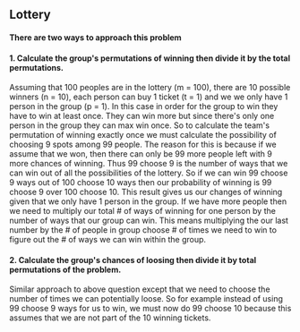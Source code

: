 ## Lottery

#### There are two ways to approach this problem

#### 1. Calculate the group's permutations of winning then divide it by the total permutations.
Assuming that 100 peoples are in the lottery (m = 100), there are 10 possible winners (n = 10), each person can buy 1 ticket (t = 1) and we we only have 1 person in the group (p = 1).
In this case in order for the group to win they have to win at least once. They can win more but since there's only one person in the group they can max win once.
So to calculate the team's permutation of winning exactly once we must calculate the possibility of choosing 9 spots among 99 people. The reason for this is because if we assume that we won, then there can only be 99 more people left with 9 more chances of winning. Thus 99 choose 9 is the number of ways that we can win out of all the possibilities of the lottery.
So if we can win 99 choose 9 ways out of 100 choose 10 ways then our probability of winning is 99 choose 9 over 100 choose 10.
This result gives us our changes of winning given that we only have 1 person in the group. If we have more people then we need to multiply our total # of ways of winning for one person by the number of ways that our group can win. This means multiplying the our last number by the # of people in group choose # of times we need to win to figure out the # of ways we can win within the group.

#### 2. Calculate the group's chances of loosing then divide it by total permutations of the problem.
Similar approach to above question except that we need to choose the number of times we can potentially loose. So for example instead of using 99 choose 9 ways for us to win, we must now do 99 choose 10 because this assumes that we are not part of the 10 winning tickets.